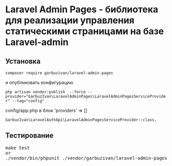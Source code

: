 # Laravel Admin Pages - библиотека для реализации управления статическими страницами на базе Laravel-admin

## Установка

`composer require garbuzivan/laravel-admin-pages`

<p>и опубликовать конфигурацию</p>

`php artisan vendor:publish  --force --provider="GarbuzIvan\LaravelAdminPages\LaravelAdminPagesServiceProvider" --tag="config"`


<p>config/app.php в блок 'providers' => []</p>

`GarbuzIvan\LaravelAuthApi\LaravelAdminPagesServiceProvider::class,`

## Тестирование
<pre>
make test
or
./vendor/bin/phpunit ./vendor/garbuzivan/laravel-admin-pages/tests</pre>
